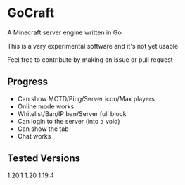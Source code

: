 # GoCraft
A Minecraft server engine written in Go

This is a very experimental software and it's not yet usable

Feel free to contribute by making an issue or pull request

## Progress
- Can show MOTD/Ping/Server icon/Max players
- Online mode works
- Whitelist/Ban/IP ban/Server full block
- Can login to the server (into a void)
- Can show the tab
- Chat works

## Tested Versions
1.20.1
1.20
1.19.4